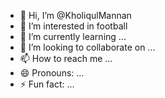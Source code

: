 - 👋 Hi, I’m @KholiqulMannan
- 👀 I’m interested in football 
- 🌱 I’m currently learning ...
- 💞️ I’m looking to collaborate on ...
- 📫 How to reach me ...
- 😄 Pronouns: ...
- ⚡ Fun fact: ...

<!---
KholiqulMannan/KholiqulMannan is a ✨ special ✨ repository because its `README.md` (this file) appears on your GitHub profile.
You can click the Preview link to take a look at your changes.
--->
